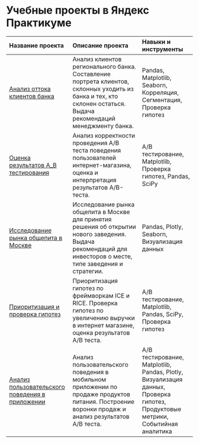 # Учебные проекты в Яндекс Практикуме


| **Название проекта**  | **Описание проекта**  | **Навыки и инструменты** |
|:------------- |:---------------| :-------------|
|[Анализ оттока клиентов банка](https://github.com/zverevs/Educational-projects-Yandex/tree/main/%D0%9F%D1%80%D0%BE%D0%B5%D0%BA%D1%82%201.%20%D0%90%D0%BD%D0%B0%D0%BB%D0%B8%D0%B7%20%D0%BE%D1%82%D1%82%D0%BE%D0%BA%D0%B0%20%D0%BA%D0%BB%D0%B8%D0%B5%D0%BD%D1%82%D0%BE%D0%B2%20%D0%B1%D0%B0%D0%BD%D0%BA%D0%B0 "Анализ оттока клиентов банка")| Анализ клиентов регионального банка. Составление портрета клиентов, склонных уходить из банка и тех, кто склонен остаться. Выдача рекомендаций менеджменту банка. | Pandas, Matplotlib, Seaborn, Корреляция, Сегментация, Проверка гипотез |
| [Оценка результатов A_В тестирования](https://github.com/zverevs/Educational-projects-Yandex/tree/main/%D0%9F%D1%80%D0%BE%D0%B5%D0%BA%D1%82%202.%20%D0%9E%D1%86%D0%B5%D0%BD%D0%BA%D0%B0%20%D1%80%D0%B5%D0%B7%D1%83%D0%BB%D1%8C%D1%82%D0%B0%D1%82%D0%BE%D0%B2%20A_%D0%92%20%D1%82%D0%B5%D1%81%D1%82%D0%B8%D1%80%D0%BE%D0%B2%D0%B0%D0%BD%D0%B8%D1%8F "Оценка результатов A_В тестирования") | Анализ корректности проведения А/В теста поведения пользователей интернет-магазина, оценка и интерпретация результатов А/В-теста.  | A/B тестирование, Matplotlib, Проверка гипотез, Pandas, SciPy|
| [Исследование рынка общепита в Москве](https://github.com/zverevs/Educational-projects-Yandex/tree/main/%D0%9F%D1%80%D0%BE%D0%B5%D0%BA%D1%82%203.%20%D0%98%D1%81%D1%81%D0%BB%D0%B5%D0%B4%D0%BE%D0%B2%D0%B0%D0%BD%D0%B8%D1%8F%20%D1%80%D1%8B%D0%BD%D0%BA%D0%B0%20%D0%BE%D0%B1%D1%89%D0%B5%D0%BF%D0%B8%D1%82%D0%B0%20%D0%B2%20%D0%9C%D0%BE%D1%81%D0%BA%D0%B2%D0%B5 "Исследование рынка общепита в Москве") | Исследование рынка общепита в Москве для принятия решения об открытии нового заведения. Выдача рекомендаций для инвесторов о месте, типе заведения и стратегии. | Pandas, Plotly, Seaborn, Визуализация данных |
| [Приоритизация и проверка гипотез](https://github.com/zverevs/Educational-projects-Yandex/tree/main/%D0%9F%D1%80%D0%BE%D0%B5%D0%BA%D1%82%204.%20%D0%9F%D1%80%D0%B8%D0%BE%D1%80%D0%B8%D1%82%D0%B8%D0%B7%D0%B0%D1%86%D0%B8%D1%8F%20%D0%B8%20%D0%BF%D1%80%D0%BE%D0%B2%D0%B5%D1%80%D0%BA%D0%B0%20%D0%B3%D0%B8%D0%BF%D0%BE%D1%82%D0%B5%D0%B7 "Приоритизация и проверка гипотез") | Приоритизация гипотез по фреймворкам ICE и RICE. Проверка гипотез по увеличению выручки в интернет магазине, оценка результатов A/B теста. | A/B тестирование, Matplotlib, Pandas, SciPy, Проверка гипотез|
| [Анализ пользовательского поведения в приложении](https://github.com/zverevs/Educational-projects-Yandex/tree/main/%D0%9F%D1%80%D0%BE%D0%B5%D0%BA%D1%82%205.%20%D0%90%D0%BD%D0%B0%D0%BB%D0%B8%D0%B7%20%D0%BF%D0%BE%D0%BB%D1%8C%D0%B7%D0%BE%D0%B2%D0%B0%D1%82%D0%B5%D0%BB%D1%8C%D1%81%D0%BA%D0%BE%D0%B3%D0%BE%20%D0%BF%D0%BE%D0%B2%D0%B5%D0%B4%D0%B5%D0%BD%D0%B8%D1%8F%20%D0%B2%20%D0%BF%D1%80%D0%B8%D0%BB%D0%BE%D0%B6%D0%B5%D0%BD%D0%B8%D0%B8 "Анализ пользовательского поведения в приложении") | Анализ пользовательского поведения в мобильном приложении по продаже продуктов питания. Построение воронки продаж и анализ результатов А/В теста. | A/B тестирование, Matplotlib, Pandas, Plotly, Визуализация данных, Проверка гипотез, Продуктовые метрики, Событийная аналитика |
